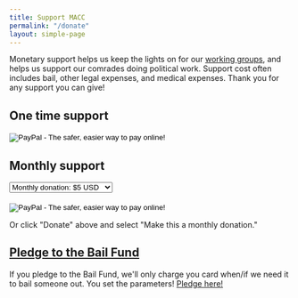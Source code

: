 ```yaml
---
title: Support MACC
permalink: "/donate"
layout: simple-page
---
```


Monetary support helps us keep the lights on for our [working groups](https://wiki.macc.nyc/wiki/Category:Working_Groups), and helps us support our comrades doing political work. Support cost often includes bail, other legal expenses, and medical expenses. Thank you for any support you can give!

## One time support

<form action="https://www.paypal.com/cgi-bin/webscr" method="post" target="_top">
<input type="hidden" name="cmd" value="_s-xclick">
<input type="hidden" name="hosted_button_id" value="H6RL4XCPSLHKW">
<input type="image" src="https://www.paypalobjects.com/en_US/i/btn/btn_donate_LG.gif" border="0" name="submit" alt="PayPal - The safer, easier way to pay online!">
<img alt="" border="0" src="https://www.paypalobjects.com/en_US/i/scr/pixel.gif" width="1" height="1">
</form>

## Monthly support

<form action="https://www.paypal.com/cgi-bin/webscr" method="post" target="_top">
<select name="os0">
    <option value="$5 Donation">Monthly donation: $5 USD</option>
    <option value="$10 Donation">Monthly donation: $10 USD</option>
    <option value="$15 Donation">Monthly donation: $15 USD</option>
    <option value="$20 Donation">Monthly donation: $20 USD</option>
    <option value="$25 Donation">Monthly donation: $25 USD</option>
    <option value="$30 Donation">Monthly donation: $30 USD</option>
    <option value="$35 Donation">Monthly donation: $35 USD</option>
    <option value="$40 Donation">Monthly donation: $40 USD</option>
    <option value="$45 Donation">Monthly donation: $45 USD</option>
    <option value="$50 Donation">Monthly donation: $50 USD</option>
</select>
<br/><br/>
<input type="image" src="https://www.paypalobjects.com/en_US/i/btn/btn_subscribe_LG.gif" border="0" name="submit" alt="PayPal - The safer, easier way to pay online!">
<input type="hidden" name="cmd" value="_s-xclick">
<input type="hidden" name="hosted_button_id" value="U2UPMHXPUJT6J">
<input type="hidden" name="on0" value="Donation Subscription Options">
<input type="hidden" name="on1" value="Monthly Subscription Donation">
<input type="hidden" name="currency_code" value="USD">
<img alt="" border="0" src="https://www.paypalobjects.com/en_US/i/scr/pixel.gif" width="1" height="1">
</form>

Or click "Donate" above and select "Make this a monthly donation."

## <a href="http://www.macclegalfund.org">Pledge to the Bail Fund</a>

If you pledge to the Bail Fund, we'll only charge you card when/if we need it to bail someone out. You set the parameters! <a href="http://www.macclegalfund.org">Pledge here!</a>
